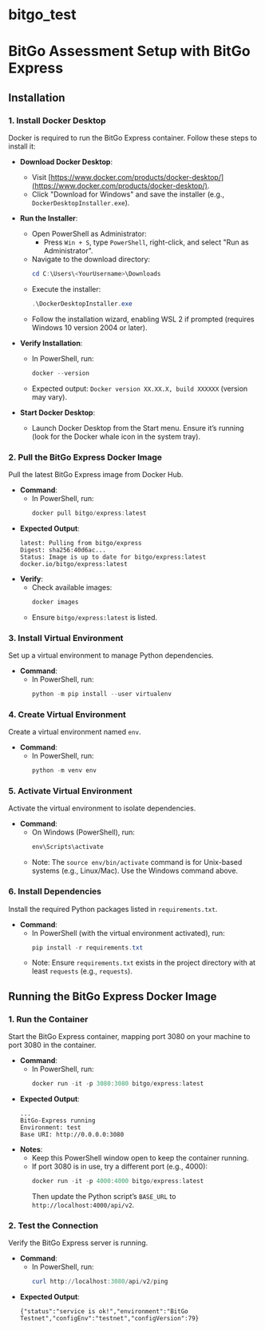 # bitgo_test

# BitGo Assessment Setup with BitGo Express

## Installation

### 1. Install Docker Desktop
Docker is required to run the BitGo Express container. Follow these steps to install it:

- **Download Docker Desktop**:
  - Visit [https://www.docker.com/products/docker-desktop/](https://www.docker.com/products/docker-desktop/).
  - Click "Download for Windows" and save the installer (e.g., `DockerDesktopInstaller.exe`).

- **Run the Installer**:
  - Open PowerShell as Administrator:
    - Press `Win + S`, type `PowerShell`, right-click, and select "Run as Administrator".
  - Navigate to the download directory:
    ```powershell
    cd C:\Users\<YourUsername>\Downloads
    ```
  - Execute the installer:
    ```powershell
    .\DockerDesktopInstaller.exe
    ```
  - Follow the installation wizard, enabling WSL 2 if prompted (requires Windows 10 version 2004 or later).

- **Verify Installation**:
  - In PowerShell, run:
    ```powershell
    docker --version
    ```
  - Expected output: `Docker version XX.XX.X, build XXXXXX` (version may vary).

- **Start Docker Desktop**:
  - Launch Docker Desktop from the Start menu. Ensure it’s running (look for the Docker whale icon in the system tray).

### 2. Pull the BitGo Express Docker Image
Pull the latest BitGo Express image from Docker Hub.

- **Command**:
  - In PowerShell, run:
    ```powershell
    docker pull bitgo/express:latest
    ```
- **Expected Output**:
  ```
  latest: Pulling from bitgo/express
  Digest: sha256:40d6ac...
  Status: Image is up to date for bitgo/express:latest
  docker.io/bitgo/express:latest
  ```
- **Verify**:
  - Check available images:
    ```powershell
    docker images
    ```
  - Ensure `bitgo/express:latest` is listed.

### 3. Install Virtual Environment
Set up a virtual environment to manage Python dependencies.

- **Command**:
  - In PowerShell, run:
    ```powershell
    python -m pip install --user virtualenv
    ```

### 4. Create Virtual Environment
Create a virtual environment named `env`.

- **Command**:
  - In PowerShell, run:
    ```powershell
    python -m venv env
    ```

### 5. Activate Virtual Environment
Activate the virtual environment to isolate dependencies.

- **Command**:
  - On Windows (PowerShell), run:
    ```powershell
    env\Scripts\activate
    ```
  - Note: The `source env/bin/activate` command is for Unix-based systems (e.g., Linux/Mac). Use the Windows command above.

### 6. Install Dependencies
Install the required Python packages listed in `requirements.txt`.

- **Command**:
  - In PowerShell (with the virtual environment activated), run:
    ```powershell
    pip install -r requirements.txt
    ```
  - Note: Ensure `requirements.txt` exists in the project directory with at least `requests` (e.g., `requests`).

## Running the BitGo Express Docker Image

### 1. Run the Container
Start the BitGo Express container, mapping port 3080 on your machine to port 3080 in the container.

- **Command**:
  - In PowerShell, run:
    ```powershell
    docker run -it -p 3080:3080 bitgo/express:latest
    ```
- **Expected Output**:
  ```
  ...
  BitGo-Express running
  Environment: test
  Base URI: http://0.0.0.0:3080
  ```
- **Notes**:
  - Keep this PowerShell window open to keep the container running.
  - If port 3080 is in use, try a different port (e.g., 4000):
    ```powershell
    docker run -it -p 4000:4000 bitgo/express:latest
    ```
    Then update the Python script’s `BASE_URL` to `http://localhost:4000/api/v2`.

### 2. Test the Connection
Verify the BitGo Express server is running.

- **Command**:
  - In PowerShell, run:
    ```powershell
    curl http://localhost:3080/api/v2/ping
    ```
- **Expected Output**:
  ```
  {"status":"service is ok!","environment":"BitGo Testnet","configEnv":"testnet","configVersion":79}
  ```